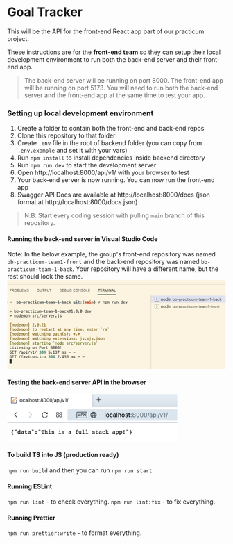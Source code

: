 # Goal Tracker

This will be the API for the front-end React app part of our practicum project.

These instructions are for the **front-end team** so they can setup their local development environment to run
both the back-end server and their front-end app.

> The back-end server will be running on port 8000. The front-end app will be running on port 5173. You will need to run
> both the back-end server and the front-end app at the same time to test your app.

### Setting up local development environment

1. Create a folder to contain both the front-end and back-end repos
2. Clone this repository to that folder
3. Create `.env` file in the root of backend folder (you can copy from `.env.example` and set it with your vars)
4. Run `npm install` to install dependencies inside backend directory
5. Run `npm run dev` to start the development server
6. Open http://localhost:8000/api/v1/ with your browser to test
7. Your back-end server is now running. You can now run the front-end app
8. Swagger API Docs are available at http://localhost:8000/docs (json format at http://localhost:8000/docs.json)

> N.B. Start every coding session with pulling `main` branch of this repository.

#### Running the back-end server in Visual Studio Code

Note: In the below example, the group's front-end repository was named `bb-practicum-team1-front` and the back-end
repository was named `bb-practicum-team-1-back`. Your repository will have a different name, but the rest should look
the same.
![vsc running](docs/images/back-end-running-vsc.png)

#### Testing the back-end server API in the browser

![browser server](docs/images/back-end-running-browser.png)

#### To build TS into JS (production ready)

`npm run build` and then you can run `npm run start`

#### Running ESLint

`npm run lint` - to check everything.
`npm run lint:fix` - to fix everything.

#### Running Prettier

`npm run prettier:write` - to format everything.
